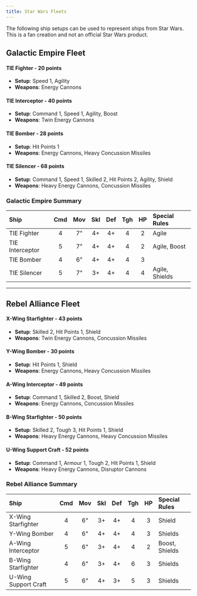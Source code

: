 ```yaml
---
title: Star Wars Fleets
---
```


The following ship setups can be used to represent ships from Star Wars. This is a fan creation and not an official Star Wars product.

## Galactic Empire Fleet

#### TIE Fighter - 20 points

- **Setup**: Speed 1, Agility
- **Weapons**: Energy Cannons

#### TIE Interceptor - 40 points

- **Setup**: Command 1, Speed 1, Agility, Boost
- **Weapons**: Twin Energy Cannons

#### TIE Bomber - 28 points

- **Setup**: Hit Points 1
- **Weapons**: Energy Cannons, Heavy Concussion Missiles

#### TIE Silencer - 68 points

- **Setup**: Command 1, Speed 1, Skilled 2, Hit Points 2, Agility, Shield
- **Weapons**: Heavy Energy Cannons, Concussion Missiles

### Galactic Empire Summary

| Ship              | Cmd | Mov | Skl | Def | Tgh | HP  | Special Rules         |
| :---------------- | :-: | :-: | :-: | :-: | :-: | :-: | :-------------------- |
| TIE Fighter       |  4  |  7" |  4+ |  4+ |  4  |  2  | Agile                 |
| TIE Interceptor   |  5  |  7" |  4+ |  4+ |  4  |  2  | Agile, Boost          |
| TIE Bomber        |  4  |  6" |  4+ |  4+ |  4  |  3  |                       |
| TIE Silencer      |  5  |  7" |  3+ |  4+ |  4  |  4  | Agile, Shields        |

---

## Rebel Alliance Fleet

#### X-Wing Starfighter - 43 points

- **Setup**: Skilled 2, Hit Points 1, Shield
- **Weapons**: Twin Energy Cannons, Concussion Missiles

#### Y-Wing Bomber - 30 points

- **Setup**: Hit Points 1, Shield
- **Weapons**: Energy Cannons, Heavy Concussion Missiles

#### A-Wing Interceptor - 49 points

- **Setup**: Command 1, Skilled 2, Boost, Shield
- **Weapons**: Energy Cannons, Concussion Missiles

#### B-Wing Starfighter - 50 points

- **Setup**: Skilled 2, Tough 3, Hit Points 1, Shield
- **Weapons**: Heavy Energy Cannons, Heavy Concussion Missiles

#### U-Wing Support Craft - 52 points

- **Setup**: Command 1, Armour 1, Tough 2, Hit Points 1, Shield
- **Weapons**: Heavy Energy Cannons, Disruptor Cannons

### Rebel Alliance Summary

| Ship                 | Cmd | Mov | Skl | Def | Tgh | HP  | Special Rules         |
| :------------------- | :-: | :-: | :-: | :-: | :-: | :-: | :-------------------- |
| X-Wing Starfighter   |  4  |  6" |  3+ |  4+ |  4  |  3  | Shield                |
| Y-Wing Bomber        |  4  |  6" |  4+ |  4+ |  4  |  3  | Shields               |
| A-Wing Interceptor   |  5  |  6" |  3+ |  4+ |  4  |  2  | Boost, Shields        |
| B-Wing Starfighter   |  4  |  6" |  3+ |  4+ |  6  |  3  | Shields               |
| U-Wing Support Craft |  5  |  6" |  4+ |  3+ |  5  |  3  | Shields               |
